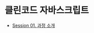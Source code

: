 # 클린코드 자바스크립트

- [Session 01. 과정 소개](https://github.com/ansu7514/TIL/blob/main/CleanCode_for_JS/Session%2001/Session%2001.%20Read%20Me.md)